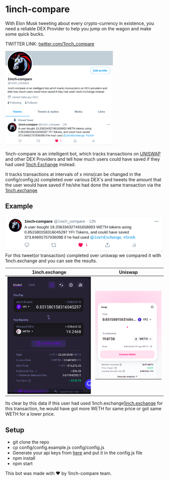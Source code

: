 # 1inch-compare

With Elon Musk tweeting about every crypto-currency in existence, you need a reliable DEX Provider to help you jump on the wagon and make some quick bucks. 

<!-- ![demo](/images/banner.jpeg) -->
TWITTER LINK: [twitter.com/1inch_compare](https://twitter.com/1inch_compare)

<img src="./images/profile-tweet.png" height="300">

 1inch-compare is an intelligent bot, which tracks transactions on [UNISWAP](https://uniswap.org/) and other DEX Providers and tell how much users could have saved if they had used [1inch Exchange](https://1inch.exchange/) instead.

It tracks transactions at intervals of x mins(can be changed in the config/config.js) completed over various DEX's and tweets the amount that the user would have saved if he/she had done the same transaction via the [1inch.exchange](https://1inch.exchange/)

## Example

<img src="./images/tweet.png">  
For this tweet(or transaction) completed over uniswap we compared it with 1inch.exchange and you can see the results.

1inch.exchange            |  Uniswap
:-------------------------:|:-------------------------:
<img src="./images/1inch-crop.png">  |  <img src="./images/uniswap.png">

Its clear by this data if this user had used 1inch.exchange[1inch.exchange](https://1inch.exchange/) for this transaction, he would have got more WETH for same price or got same WETH for a lower price.

## Setup

- git clone the repo
- cp config/config.example.js config/config.js
- Generate your api keys from [here](https://developer.twitter.com/en/docs/authentication/oauth-1-0a/obtaining-user-access-tokens) and put it in the config.js file
- npm install
- npm start


 This bot was made with ❤️ by 1inch-compare team.
